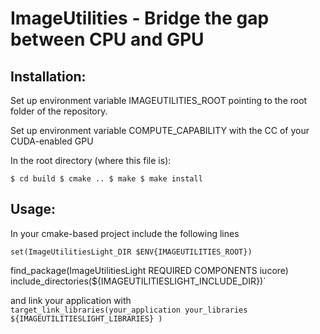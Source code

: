 ImageUtilities - Bridge the gap between CPU and GPU
===================================================

Installation:
-------------

Set up environment variable IMAGEUTILITIES_ROOT pointing to the root folder of the repository.  

Set up environment variable COMPUTE_CAPABILITY with the CC of your CUDA-enabled GPU  

In the root directory (where this file is):  

`$ cd build
$ cmake ..
$ make
$ make install`

Usage:
------

In your cmake-based project include the following lines  

`set(ImageUtilitiesLight_DIR $ENV{IMAGEUTILITIES_ROOT})`

find_package(ImageUtilitiesLight REQUIRED COMPONENTS iucore)
include_directories(${IMAGEUTILITIESLIGHT_INCLUDE_DIR})`

and link your application with  
`target_link_libraries(your_application
  your_libraries
  ${IMAGEUTILITIESLIGHT_LIBRARIES}
)`
